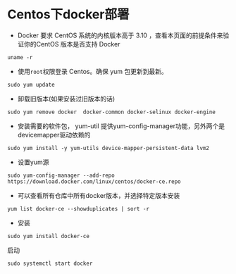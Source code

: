 # Centos下docker部署

* Docker 要求 CentOS 系统的内核版本高于 3.10 ，查看本页面的前提条件来验证你的CentOS 版本是否支持 Docker

```
uname -r
```

* 使用`root`权限登录 Centos。确保 yum 包更新到最新。

```
sudo yum update
```

* 卸载旧版本\(如果安装过旧版本的话\)

```
sudo yum remove docker  docker-common docker-selinux docker-engine
```

* 安装需要的软件包， yum-util 提供yum-config-manager功能，另外两个是devicemapper驱动依赖的

```
sudo yum install -y yum-utils device-mapper-persistent-data lvm2
```

* 设置yum源

```
sudo yum-config-manager --add-repo https://download.docker.com/linux/centos/docker-ce.repo
```

* 可以查看所有仓库中所有docker版本，并选择特定版本安装

```
yum list docker-ce --showduplicates | sort -r
```

* 安装

```
sudo yum install docker-ce
```

启动

```
sudo systemctl start docker
```



